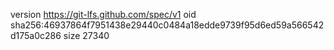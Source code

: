 version https://git-lfs.github.com/spec/v1
oid sha256:46937864f7951438e29440c0484a18edde9739f95d6ed59a566542d175a0c286
size 27340
